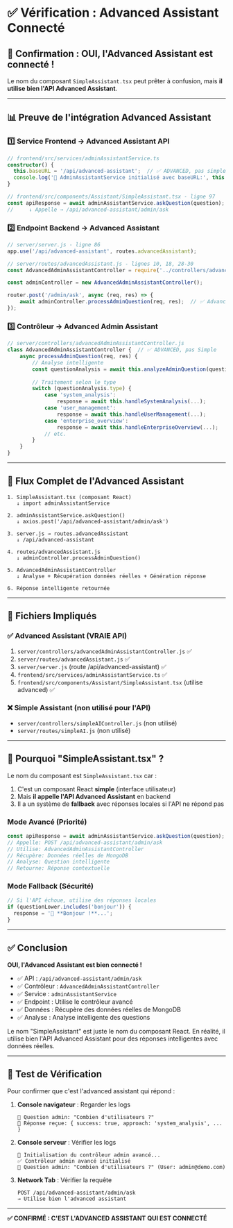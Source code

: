 # ✅ Vérification : Advanced Assistant Connecté

## 🎯 Confirmation : OUI, l'Advanced Assistant est connecté !

Le nom du composant `SimpleAssistant.tsx` peut prêter à confusion, mais **il utilise bien l'API Advanced Assistant**.

---

## 📊 Preuve de l'intégration Advanced Assistant

### 1️⃣ **Service Frontend** → Advanced Assistant API

```typescript
// frontend/src/services/adminAssistantService.ts
constructor() {
  this.baseURL = '/api/advanced-assistant';  // ✅ ADVANCED, pas simple
  console.log('🚀 AdminAssistantService initialisé avec baseURL:', this.baseURL);
}
```

```typescript
// frontend/src/components/Assistant/SimpleAssistant.tsx - ligne 97
const apiResponse = await adminAssistantService.askQuestion(question);
//     ↓ Appelle → /api/advanced-assistant/admin/ask
```

### 2️⃣ **Endpoint Backend** → Advanced Assistant

```javascript
// server/server.js - ligne 86
app.use('/api/advanced-assistant', routes.advancedAssistant);
```

```javascript
// server/routes/advancedAssistant.js - lignes 10, 18, 28-30
const AdvancedAdminAssistantController = require('../controllers/advancedAdminAssistantController');

const adminController = new AdvancedAdminAssistantController();

router.post('/admin/ask', async (req, res) => {
    await adminController.processAdminQuestion(req, res);  // ✅ Advanced Controller
});
```

### 3️⃣ **Contrôleur** → Advanced Admin Assistant

```javascript
// server/controllers/advancedAdminAssistantController.js
class AdvancedAdminAssistantController {  // ✅ ADVANCED, pas Simple
    async processAdminQuestion(req, res) {
        // Analyse intelligente
        const questionAnalysis = await this.analyzeAdminQuestion(question);
        
        // Traitement selon le type
        switch (questionAnalysis.type) {
            case 'system_analysis':
                response = await this.handleSystemAnalysis(...);
            case 'user_management':
                response = await this.handleUserManagement(...);
            case 'enterprise_overview':
                response = await this.handleEnterpriseOverview(...);
            // etc.
        }
    }
}
```

---

## 🔄 Flux Complet de l'Advanced Assistant

```
1. SimpleAssistant.tsx (composant React)
   ↓ import adminAssistantService
   
2. adminAssistantService.askQuestion()
   ↓ axios.post('/api/advanced-assistant/admin/ask')
   
3. server.js → routes.advancedAssistant
   ↓ /api/advanced-assistant
   
4. routes/advancedAssistant.js
   ↓ adminController.processAdminQuestion()
   
5. AdvancedAdminAssistantController
   ↓ Analyse + Récupération données réelles + Génération réponse
   
6. Réponse intelligente retournée
```

---

## 📁 Fichiers Impliqués

### ✅ **Advanced Assistant (VRAIE API)**
1. `server/controllers/advancedAdminAssistantController.js` ✅
2. `server/routes/advancedAssistant.js` ✅
3. `server/server.js` (route /api/advanced-assistant) ✅
4. `frontend/src/services/adminAssistantService.ts` ✅
5. `frontend/src/components/Assistant/SimpleAssistant.tsx` (utilise advanced) ✅

### ❌ **Simple Assistant (non utilisé pour l'API)**
- `server/controllers/simpleAIController.js` (non utilisé)
- `server/routes/simpleAI.js` (non utilisé)

---

## 🎯 Pourquoi "SimpleAssistant.tsx" ?

Le nom du composant est `SimpleAssistant.tsx` car :
1. C'est un composant React **simple** (interface utilisateur)
2. Mais **il appelle l'API Advanced Assistant** en backend
3. Il a un système de **fallback** avec réponses locales si l'API ne répond pas

### Mode Avancé (Priorité)
```typescript
const apiResponse = await adminAssistantService.askQuestion(question);
// Appelle: POST /api/advanced-assistant/admin/ask
// Utilise: AdvancedAdminAssistantController
// Récupère: Données réelles de MongoDB
// Analyse: Question intelligente
// Retourne: Réponse contextuelle
```

### Mode Fallback (Sécurité)
```typescript
// Si l'API échoue, utilise des réponses locales
if (questionLower.includes('bonjour')) {
  response = '👋 **Bonjour !**...';
}
```

---

## ✅ Conclusion

**OUI, l'Advanced Assistant est bien connecté !**

- ✅ API : `/api/advanced-assistant/admin/ask`
- ✅ Contrôleur : `AdvancedAdminAssistantController`
- ✅ Service : `adminAssistantService` 
- ✅ Endpoint : Utilise le contrôleur avancé
- ✅ Données : Récupère des données réelles de MongoDB
- ✅ Analyse : Analyse intelligente des questions

Le nom "SimpleAssistant" est juste le nom du composant React. En réalité, il utilise bien l'API Advanced Assistant pour des réponses intelligentes avec données réelles.

---

## 🧪 Test de Vérification

Pour confirmer que c'est l'advanced assistant qui répond :

1. **Console navigateur** : Regarder les logs
   ```
   🧠 Question admin: "Combien d'utilisateurs ?"
   📨 Réponse reçue: { success: true, approach: 'system_analysis', ... }
   ```

2. **Console serveur** : Vérifier les logs
   ```
   🔄 Initialisation du contrôleur admin avancé...
   ✅ Contrôleur admin avancé initialisé
   🔧 Question admin: "Combien d'utilisateurs ?" (User: admin@demo.com)
   ```

3. **Network Tab** : Vérifier la requête
   ```
   POST /api/advanced-assistant/admin/ask
   → Utilise bien l'advanced assistant
   ```

---

**✅ CONFIRMÉ : C'EST L'ADVANCED ASSISTANT QUI EST CONNECTÉ**


